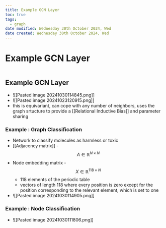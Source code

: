 ```yaml
---
title: Example GCN Layer
toc: true
tags:
  - graph
date modified: Wednesday 30th October 2024, Wed
date created: Wednesday 30th October 2024, Wed
---
```


# Example GCN Layer
```toc
```

## Example GCN Layer
- ![[Pasted image 20241030114845.png]]
- ![[Pasted image 20241023120915.png]]
- this is equivariant, can cope with any number of neighbors, uses the graph srtucture to provide a [[Relational Inductive Bias]] and parameter sharing 

### Example : Graph Classification
- Network to classify molecules as harmless or toxic
- [[Adjacency matrix]] - $$A \in \mathbb{R}^{N \times N}$$
- Node embedding matrix - $$X \in \mathbb{R}^{118 \times N}$$
	- 118 elements of the periodic table
	- vectors of length 118 where every position is zero except for the position corresponding to the relevant element, which is set to one
- ![[Pasted image 20241030114905.png]]
### Example : Node Classification
- ![[Pasted image 20241030111806.png]]

